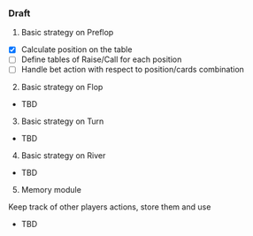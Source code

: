 ### Draft

1. Basic strategy on Preflop

- [x] Calculate position on the table
- [ ] Define tables of Raise/Call for each position
- [ ] Handle bet action with respect to position/cards combination

2. Basic strategy on Flop

- TBD

3. Basic strategy on Turn

- TBD

4. Basic strategy on River

- TBD

5. Memory module

Keep track of other players actions, store them and use

- TBD
